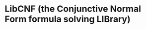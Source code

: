 LibCNF (the Conjunctive Normal Form formula solving LIBrary)
============================================================

<!-- !TODO! Write README. -->
